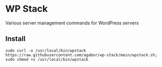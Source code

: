 # WP Stack
Various server management commands for WordPress servers

## Install
```
sudo curl -o /usr/local/bin/wpstack https://raw.githubusercontent.com/agabor/wp-stack/main/wpstack.sh; sudo chmod +x /usr/local/bin/wpstack
```
